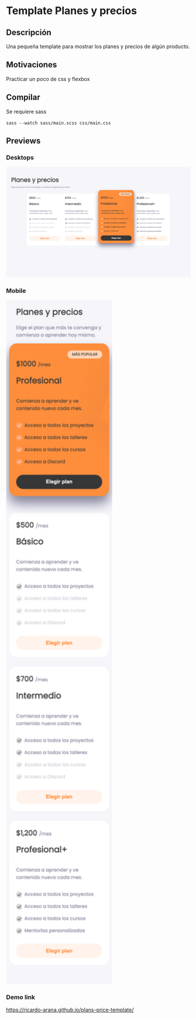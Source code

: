 
# Template Planes y precios

## Descripción

Una pequeña template para mostrar los planes y precios de algún producto.

## Motivaciones

Practicar un poco de css y flexbox

## Compilar

Se requiere sass

```
sass --watch sass/main.scss css/main.css 
``` 

## Previews


### Desktops

<img src="./images/desktop.png" width="800px">

### Mobile

<img src="./images/mobile.png" width="290px">

### Demo link

https://ricardo-arana.github.io/plans-price-template/

